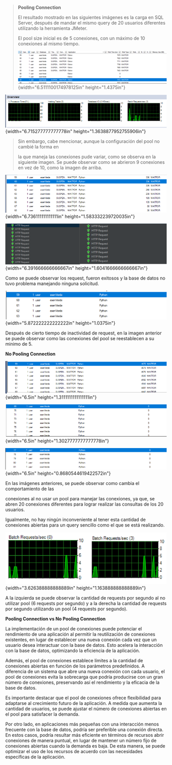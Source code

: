 > **Pooling Connection**
>
> El resultado mostrado en las siguientes imágenes es la carga en SQL
> Server, después de mandar el mismo query de 20 usuarios diferentes
> utilizando la herramienta JMeter.
>
> El pool size inicial es de 5 conexiones, con un máximo de 10
> conexiones al mismo tiempo.
>
> ![](media/image1.png){width="6.5111100174978125in"
> height="1.4375in"}

![](media/image2.png){width="6.715277777777778in"
height="1.3638877952755906in"}

> Sin embargo, cabe mencionar, aunque la configuración del pool no
> cambié la forma en
>
> la que maneja las conexiones pude variar, como se observa en la
> siguiente imagen. Se puede observar como se abrieron 9 conexiones en
> vez de 10, como la imagen de arriba.

![](media/image3.png){width="6.736111111111111in"
height="1.583332239720035in"}

![](media/image4.png){width="6.391666666666667in"
height="1.6041666666666667in"}

Como se puede observar los request, fueron exitosos y la base de datos
no tuvo problema manejando ninguna solicitud.

![](media/image5.png){width="5.872222222222222in"
height="1.0375in"}

Después de cierto tiempo de inactividad de request, en la imagen
anterior se puede observar como las conexiones del pool se reestablecen
a su minimo de 5.

**No Pooling Connection**

![](media/image6.png){width="6.5in"
height="1.3111111111111111in"}

![](media/image7.png){width="6.5in"
height="1.3027777777777778in"}

![](media/image8.png){width="6.5in"
height="0.8680544619422572in"}

En las imágenes anteriores, se puede observar como cambia el
comportamiento de las

conexiones al no usar un pool para manejar las conexiones, ya que, se
abren 20 conexiones diferentes para lograr realizar las consultas de los
20 usuarios.

Igualmente, no hay ningún inconveniente al tener esta cantidad de
conexiones abiertas para un query sencillo como el que se está
realizando.

![](media/image9.png){width="3.626388888888889in"
height="1.163888888888889in"}

A la izquierda se puede observar la cantidad de requests por segundo al
no utilizar pool (6 requests por segundo) y a la derecha la cantidad de
requests por segundo utilizando un pool (4 requests por segundo).

**Pooling Connection vs No Pooling Connection**

La implementación de un pool de conexiones puede potenciar el
rendimiento de una aplicación al permitir la reutilización de conexiones
existentes, en lugar de establecer una nueva conexión cada vez que un
usuario desea interactuar con la base de datos. Esto acelera la
interacción con la base de datos, optimizando la eficiencia de la
aplicación.

Además, el pool de conexiones establece límites a la cantidad de
conexiones abiertas en función de los parámetros predefinidos. A
diferencia de un sistema que abre una nueva conexión con cada usuario,
el pool de conexiones evita la sobrecarga que podría producirse con un
gran número de conexiones, preservando así el rendimiento y la eficacia
de la base de datos.

Es importante destacar que el pool de conexiones ofrece flexibilidad
para adaptarse al crecimiento futuro de la aplicación. A medida que
aumenta la cantidad de usuarios, se puede ajustar el número de
conexiones abiertas en el pool para satisfacer la demanda.

Por otro lado, en aplicaciones más pequeñas con una interacción menos
frecuente con la base de datos, podría ser preferible una conexión
directa. En estos casos, podría resultar más eficiente en términos de
recursos abrir conexiones de manera puntual, en lugar de mantener un
número fijo de conexiones abiertas cuando la demanda es baja. De esta
manera, se puede optimizar el uso de los recursos de acuerdo con las
necesidades específicas de la aplicación.
